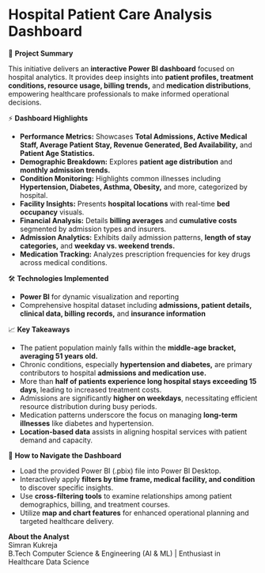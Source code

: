 # Hospital Patient Care Analysis Dashboard

📌 **Project Summary**

This initiative delivers an **interactive Power BI dashboard** focused on hospital analytics. It provides deep insights into **patient profiles, treatment conditions, resource usage, billing trends,** and **medication distributions**, empowering healthcare professionals to make informed operational decisions.

⚡ **Dashboard Highlights**

- **Performance Metrics:** Showcases **Total Admissions, Active Medical Staff, Average Patient Stay, Revenue Generated, Bed Availability,** and **Patient Age Statistics.**  
- **Demographic Breakdown:** Explores **patient age distribution** and **monthly admission trends.**  
- **Condition Monitoring:** Highlights common illnesses including **Hypertension, Diabetes, Asthma, Obesity,** and more, categorized by hospital.  
- **Facility Insights:** Presents **hospital locations** with real-time **bed occupancy** visuals.  
- **Financial Analysis:** Details **billing averages** and **cumulative costs** segmented by admission types and insurers.  
- **Admission Analytics:** Exhibits daily admission patterns, **length of stay categories,** and **weekday vs. weekend trends.**  
- **Medication Tracking:** Analyzes prescription frequencies for key drugs across medical conditions.

🛠️ **Technologies Implemented**

- **Power BI** for dynamic visualization and reporting  
- Comprehensive hospital dataset including **admissions, patient details, clinical data, billing records,** and **insurance information**

📈 **Key Takeaways**

- The patient population mainly falls within the **middle-age bracket, averaging 51 years old.**  
- Chronic conditions, especially **hypertension and diabetes,** are primary contributors to hospital **admissions and medication use.**  
- More than **half of patients experience long hospital stays exceeding 15 days**, leading to increased treatment costs.  
- Admissions are significantly **higher on weekdays**, necessitating efficient resource distribution during busy periods.  
- Medication patterns underscore the focus on managing **long-term illnesses** like diabetes and hypertension.  
- **Location-based data** assists in aligning hospital services with patient demand and capacity.

🚀 **How to Navigate the Dashboard**

- Load the provided Power BI (.pbix) file into Power BI Desktop.  
- Interactively apply **filters by time frame, medical facility, and condition** to discover specific insights.  
- Use **cross-filtering tools** to examine relationships among patient demographics, billing, and treatment courses.  
- Utilize **map and chart features** for enhanced operational planning and targeted healthcare delivery.

**About the Analyst**  
Simran Kukreja  
B.Tech Computer Science & Engineering (AI & ML) | Enthusiast in Healthcare Data Science

